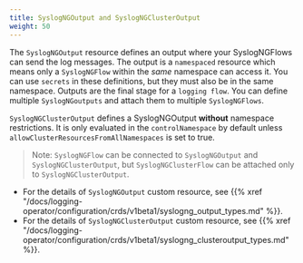 ```yaml
---
title: SyslogNGOutput and SyslogNGClusterOutput
weight: 50
---
```


The `SyslogNGOutput` resource defines an output where your SyslogNGFlows can send the log messages. The output is a `namespaced` resource which means only a `SyslogNGFlow` within the *same* namespace can access it. You can use `secrets` in these definitions, but they must also be in the same namespace.
Outputs are the final stage for a `logging flow`. You can define multiple `SyslogNGoutputs` and attach them to multiple `SyslogNGFlows`.

`SyslogNGClusterOutput` defines a SyslogNGOutput **without** namespace restrictions. It is only evaluated in the `controlNamespace` by default unless `allowClusterResourcesFromAllNamespaces` is set to true.

> Note: `SyslogNGFlow` can be connected to `SyslogNGOutput` and `SyslogNGClusterOutput`, but `SyslogNGClusterFlow` can be attached only to `SyslogNGClusterOutput`.

<!-- FIXME link to a page that shows the supported syslog-ng outputs
- For the details of the supported output plugins, see {{% xref "/docs/logging-operator/configuration/plugins/outputs/_index.md" %}}.-->
- For the details of `SyslogNGOutput` custom resource, see {{% xref "/docs/logging-operator/configuration/crds/v1beta1/syslogng_output_types.md" %}}.
- For the details of `SyslogNGClusterOutput` custom resource, see {{% xref "/docs/logging-operator/configuration/crds/v1beta1/syslogng_clusteroutput_types.md" %}}.

<!-- FIXME add an example output -->
